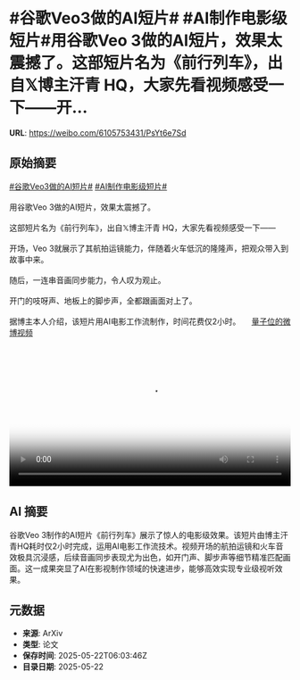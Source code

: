 # #谷歌Veo3做的AI短片# #AI制作电影级短片#用谷歌Veo 3做的AI短片，效果太震撼了。这部短片名为《前行列车》，出自𝕏博主汗青 HQ，大家先看视频感受一下——开...

**URL**: https://weibo.com/6105753431/PsYt6e7Sd

## 原始摘要

<a href="https://m.weibo.cn/search?containerid=231522type%3D1%26t%3D10%26q%3D%23%E8%B0%B7%E6%AD%8CVeo3%E5%81%9A%E7%9A%84AI%E7%9F%AD%E7%89%87%23&amp;extparam=%23%E8%B0%B7%E6%AD%8CVeo3%E5%81%9A%E7%9A%84AI%E7%9F%AD%E7%89%87%23" data-hide=""><span class="surl-text">#谷歌Veo3做的AI短片#</span></a> <a href="https://m.weibo.cn/search?containerid=231522type%3D1%26t%3D10%26q%3D%23AI%E5%88%B6%E4%BD%9C%E7%94%B5%E5%BD%B1%E7%BA%A7%E7%9F%AD%E7%89%87%23&amp;extparam=%23AI%E5%88%B6%E4%BD%9C%E7%94%B5%E5%BD%B1%E7%BA%A7%E7%9F%AD%E7%89%87%23" data-hide=""><span class="surl-text">#AI制作电影级短片#</span></a><br><br>用谷歌Veo 3做的AI短片，效果太震撼了。<br><br>这部短片名为《前行列车》，出自𝕏博主汗青 HQ，大家先看视频感受一下——<br><br>开场，Veo 3就展示了其航拍运镜能力，伴随着火车低沉的隆隆声，把观众带入到故事中来。<br><br>随后，一连串音画同步能力，令人叹为观止。<br><br>开门的吱呀声、地板上的脚步声，全都跟画面对上了。<br><br>据博主本人介绍，该短片用AI电影工作流制作，时间花费仅2小时。 <a href="https://video.weibo.com/show?fid=1034:5169055578128503" data-hide=""><span class="url-icon"><img style="width: 1rem;height: 1rem" src="https://h5.sinaimg.cn/upload/2015/09/25/3/timeline_card_small_video_default.png" referrerpolicy="no-referrer"></span><span class="surl-text">量子位的微博视频</span></a><br clear="both"><div style="clear: both"></div><video controls="controls" poster="https://tvax2.sinaimg.cn/orj480/006Fd7o3ly1i1o307c6wmj31hc0u0tae.jpg" style="width: 100%"><source src="https://f.video.weibocdn.com/o0/2Hv7SZ6alx08orfMcIDC01041200DyjM0E010.mp4?label=mp4_720p&amp;template=1280x720.25.0&amp;ori=0&amp;ps=1CwnkDw1GXwCQx&amp;Expires=1747897331&amp;ssig=aqhymBONyU&amp;KID=unistore,video"><source src="https://f.video.weibocdn.com/o0/zarLSKFalx08orfLoGPK01041200kW4X0E010.mp4?label=mp4_hd&amp;template=852x480.25.0&amp;ori=0&amp;ps=1CwnkDw1GXwCQx&amp;Expires=1747897331&amp;ssig=uhKaV23k52&amp;KID=unistore,video"><source src="https://f.video.weibocdn.com/o0/WVyvopgZlx08orfKWfrO01041200dtHq0E010.mp4?label=mp4_ld&amp;template=640x360.25.0&amp;ori=0&amp;ps=1CwnkDw1GXwCQx&amp;Expires=1747897331&amp;ssig=Te%2F%2FD37V5a&amp;KID=unistore,video"><p>视频无法显示，请前往<a href="https://video.weibo.com/show?fid=1034%3A5169055578128503" target="_blank" rel="noopener noreferrer">微博视频</a>观看。</p></video>

## AI 摘要

谷歌Veo 3制作的AI短片《前行列车》展示了惊人的电影级效果。该短片由博主汗青HQ耗时仅2小时完成，运用AI电影工作流技术。视频开场的航拍运镜和火车音效极具沉浸感，后续音画同步表现尤为出色，如开门声、脚步声等细节精准匹配画面。这一成果突显了AI在影视制作领域的快速进步，能够高效实现专业级视听效果。

## 元数据

- **来源**: ArXiv
- **类型**: 论文
- **保存时间**: 2025-05-22T06:03:46Z
- **目录日期**: 2025-05-22
